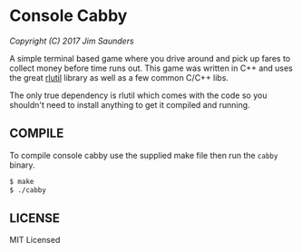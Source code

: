 Console Cabby
=============
_Copyright (C) 2017 Jim Saunders_
 
A simple terminal based game where you drive around and pick up fares to collect money before time runs out. This game was 
written in C++ and uses the great [rlutil](https://github.com/tapio/rlutil/) library as well as a few common C/C++ libs.

The only true dependency is rlutil which comes with the code so you shouldn't need to install anything to get it compiled 
and running.

## COMPILE ##
To compile console cabby use the supplied make file then run the `cabby` binary. 

```sh
$ make
$ ./cabby
```

## LICENSE ##
MIT Licensed

